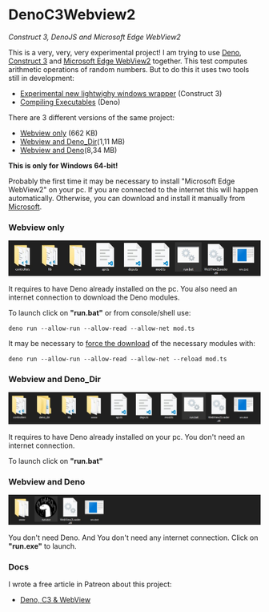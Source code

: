 # DenoC3Webview2
_Construct 3, DenoJS and Microsoft Edge WebView2_

This is a very, very, very experimental project! I am trying to use [Deno](https://deno.land/), [Construct 3](https://www.construct.net/en) and [Microsoft Edge WebView2](https://developer.microsoft.com/en-us/microsoft-edge/webview2/) together. This test computes arithmetic operations of random numbers. But to do this it uses two tools still in development:

- [Experimental new lightwighy windows wrapper](https://www.construct.net/en/forum/construct-3/general-discussion-7/experimental-new-lightweight-158536#forumPost1035547) (Construct 3)
- [Compiling Executables](https://deno.land/manual@master/tools/compiler) (Deno)

There are 3 different versions of the same project:

- [Webview only](https://github.com/el3um4s/DenoC3Webview2/releases/download/v0.0.3/webview.zip) (662 KB)
- [Webview and Deno_Dir](https://github.com/el3um4s/DenoC3Webview2/releases/download/v0.0.3/webview-and-deno_dir.zip)(1,11 MB)
- [Webview and Deno](https://github.com/el3um4s/DenoC3Webview2/releases/download/v0.0.3/webview-and-denojs.zip)(8,34 MB)

**This is only for Windows 64-bit!**

Probably the first time it may be necessary to install "Microsoft Edge WebView2" on your pc. If you are connected to the internet this will happen automatically. Otherwise, you can download and install it manually from [Microsoft](https://developer.microsoft.com/en-us/microsoft-edge/webview2/).

### Webview only

![Webview Only](/assets/folder-webview-only.jpg)

It requires to have Deno already installed on the pc. You also need an internet connection to download the Deno modules.

To launch click on **"run.bat"** or from console/shell use:

```
deno run --allow-run --allow-read --allow-net mod.ts
```

It may be necessary to [force the download](https://deno.land/manual@v1.7.4/linking_to_external_code/reloading_modules#reloading-modules) of the necessary modules with:
```
deno run --allow-run --allow-read --allow-net --reload mod.ts
```

### Webview and Deno_Dir

![Webview and Deno_Dir](/assets/folder-webview-and-deno-dir.jpg)

It requires to have Deno already installed on your pc. You don't need an internet connection.

To launch click on **"run.bat"**

### Webview and Deno

![Webview and Deno](/assets/folder-webview-and-deno.jpg)

You don't need Deno. And You don't need any internet connection. Click on **"run.exe"** to launch.

### Docs

I wrote a free article in Patreon about this project:

- [Deno, C3 & WebView](https://www.patreon.com/posts/47942650)
